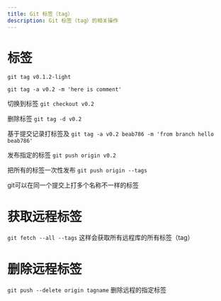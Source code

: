 ```yaml
---
title: Git 标签（tag）
description: Git 标签（tag）的相关操作
---
```


# 标签

`git tag v0.1.2-light`

`git tag -a v0.2 -m 'here is comment'`

切换到标签 `git checkout v0.2`

删除标签 `git tag -d v0.2`

基于提交记录打标签及 `git tag -a v0.2 beab786 -m 'from branch hello beab786'`

发布指定的标签 `git push origin v0.2`

把所有的标签一次性发布 `git push origin --tags`

git可以在同一个提交上打多个名称不一样的标签

# 获取远程标签

`git fetch --all --tags` 这样会获取所有远程库的所有标签（tag）

# 删除远程标签

`git push --delete origin tagname` 删除远程的指定标签